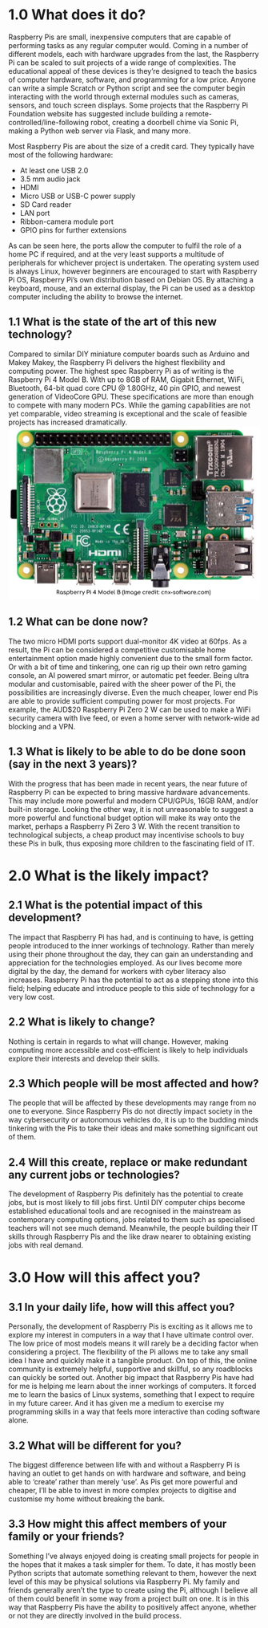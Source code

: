 # 1.0 What does it do?
Raspberry Pis are small, inexpensive computers that are capable of performing tasks as any regular computer would. Coming in a number of different models, each with hardware upgrades from the last, the Raspberry Pi can be scaled to suit projects of a wide range of complexities. The educational appeal of these devices is they’re designed to teach the basics of computer hardware, software, and programming for a low price. Anyone can write a simple Scratch or Python script and see the computer begin interacting with the world through external modules such as cameras, sensors, and touch screen displays. Some projects that the Raspberry Pi Foundation website has suggested include building a remote-controlled/line-following robot, creating a doorbell chime via Sonic Pi, making a Python web server via Flask, and many more.
 
Most Raspberry Pis are about the size of a credit card. They typically have most of the following hardware:
* At least one USB 2.0
* 3.5 mm audio jack
* HDMI
* Micro USB or USB-C power supply
* SD Card reader
* LAN port
* Ribbon-camera module port
* GPIO pins for further extensions
 
As can be seen here, the ports allow the computer to fulfil the role of a home PC if required, and at the very least supports a multitude of peripherals for whichever project is undertaken. The operating system used is always Linux, however beginners are encouraged to start with Raspberry Pi OS, Raspberry Pi’s own distribution based on Debian OS. By attaching a keyboard, mouse, and an external display, the Pi can be used as a desktop computer including the ability to browse the internet.
 
## 1.1 What is the state of the art of this new technology?
Compared to similar DIY miniature computer boards such as Arduino and Makey Makey, the Raspberry Pi delivers the highest flexibility and computing power. The highest spec Raspberry Pi as of writing is the Raspberry Pi 4 Model B. With up to 8GB of RAM, Gigabit Ethernet, WiFi, Bluetooth, 64-bit quad core CPU @ 1.80GHz, 40 pin GPIO, and newest generation of VideoCore GPU. These specifications are more than enough to compete with many modern PCs. While the gaming capabilities are not yet comparable, video streaming is exceptional and the scale of feasible projects has increased dramatically.
![Raspberry Pi 4 Model B](/assets/res/img/technologies/raspberrypi/pi4modelb.jpg)
 
## 1.2 What can be done now?
The two micro HDMI ports support dual-monitor 4K video at 60fps. As a result, the Pi can be considered a competitive customisable home entertainment option made highly convenient due to the small form factor. Or with a bit of time and tinkering, one can rig up their own retro gaming console, an AI powered smart mirror, or automatic pet feeder. Being ultra modular and customisable, paired with the sheer power of the Pi, the possibilities are increasingly diverse. Even the much cheaper, lower end Pis are able to provide sufficient computing power for most projects. For example, the AUD$20 Raspberry Pi Zero 2 W can be used to make a WiFi security camera with live feed, or even a home server with network-wide ad blocking and a VPN.
 
## 1.3 What is likely to be able to do be done soon (say in the next 3 years)?
With the progress that has been made in recent years, the near future of Raspberry Pi can be expected to bring massive hardware advancements. This may include more powerful and modern CPU/GPUs, 16GB RAM, and/or built-in storage. Looking the other way, it is not unreasonable to suggest a more powerful and functional budget option will make its way onto the market, perhaps a Raspberry Pi Zero 3 W. With the recent transition to technological subjects, a cheap product may incentivise schools to buy these Pis in bulk, thus exposing more children to the fascinating field of IT.
 
# 2.0 What is the likely impact?
## 2.1 What is the potential impact of this development?
The impact that Raspberry Pi has had, and is continuing to have, is getting people introduced to the inner workings of technology. Rather than merely using their phone throughout the day, they can gain an understanding and appreciation for the technologies employed. As our lives become more digital by the day, the demand for workers with cyber literacy also increases. Raspberry Pi has the potential to act as a stepping stone into this field; helping educate and introduce people to this side of technology for a very low cost.
 
## 2.2 What is likely to change?
Nothing is certain in regards to what will change. However, making computing more accessible and cost-efficient is likely to help individuals explore their interests and develop their skills.
 
## 2.3 Which people will be most affected and how?
The people that will be affected by these developments may range from no one to everyone. Since Raspberry Pis do not directly impact society in the way cybersecurity or autonomous vehicles do, it is up to the budding minds tinkering with the Pis to take their ideas and make something significant out of them.
 
## 2.4 Will this create, replace or make redundant any current jobs or technologies?
The development of Raspberry Pis definitely has the potential to create jobs, but is most likely to fill jobs first. Until DIY computer chips become established educational tools and are recognised in the mainstream as contemporary computing options, jobs related to them such as specialised teachers will not see much demand. Meanwhile, the people building their IT skills through Raspberry Pis and the like draw nearer to obtaining existing jobs with real demand.
 
# 3.0 How will this affect you?
## 3.1 In your daily life, how will this affect you?
Personally, the development of Raspberry Pis is exciting as it allows me to explore my interest in computers in a way that I have ultimate control over. The low price of most models means it will rarely be a deciding factor when considering a project. The flexibility of the Pi allows me to take any small idea I have and quickly make it a tangible product. On top of this, the online community is extremely helpful, supportive and skillful, so any roadblocks can quickly be sorted out. Another big impact that Raspberry Pis have had for me is helping me learn about the inner workings of computers. It forced me to learn the basics of Linux systems, something that I expect to require in my future career. And it has given me a medium to exercise my programming skills in a way that feels more interactive than coding software alone.
 
## 3.2 What will be different for you?
The biggest difference between life with and without a Raspberry Pi is having an outlet to get hands on with hardware and software, and being able to ‘create’ rather than merely ‘use’. As Pis get more powerful and cheaper, I’ll be able to invest in more complex projects to digitise and customise my home without breaking the bank.
 
## 3.3 How might this affect members of your family or your friends?
Something I’ve always enjoyed doing is creating small projects for people in the hopes that it makes a task simpler for them. To date, it has mostly been Python scripts that automate something relevant to them, however the next level of this may be physical solutions via Raspberry Pi. My family and friends generally aren’t the type to create using the Pi, although I believe all of them could benefit in some way from a project built on one. It is in this way that Raspberry Pis have the ability to positively affect anyone, whether or not they are directly involved in the build process.
